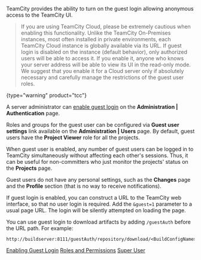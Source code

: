 [//]: # (title: Guest User Access)
[//]: # (auxiliary-id: Guest User Access;Guest User)

TeamCity provides the ability to turn on the guest login allowing anonymous access to the TeamCity UI.

>If you are using TeamCity Cloud, please be extremely cautious when enabling this functionality. Unlike the TeamCity On-Premises instances, most often installed in private environments, each TeamCity Cloud instance is globally available via its URL. If guest login is disabled on the instance (default behavior), only authorized users will be able to access it. If you enable it, anyone who knows your server address will be able to view its UI in the read-only mode. We suggest that you enable it for a Cloud server only if absolutely necessary and carefully manage the restrictions of the guest user roles.
>
{type="warning" product="tcc"}

A server administrator can [enable guest login](enabling-guest-login.md) on the __Administration | Authentication__ page.

Roles and groups for the guest user can be configured via __Guest user settings__ link available on the __Administration | Users__ page. By default, guest users have the __Project Viewer__ role for all the projects.

When guest user is enabled, any number of guest users can be logged in to TeamCity simultaneously without affecting each other's sessions. Thus, it can be useful for non-committers who just monitor the projects' status on the __Projects__ page.

Guest users do not have any personal settings, such as the __Changes__ page and the __Profile__ section (that is no way to receive notifications).

If guest login is enabled, you can construct a URL to the TeamCity web interface, so that no user login is required. Add the `&guest=1` parameter to a usual page URL. The login will be silently attempted on loading the page.

You can use guest login to download artifacts by adding `/guestAuth` before the URL path. For example:

```Shell
http://buildserver:8111/guestAuth/repository/download/<BuildConfigName>/<BuildID>:id/<artifacts>.zip

```

<seealso>
        <category ref="admin-guide">
            <a href="enabling-guest-login.md">Enabling Guest Login</a>
            <a href="managing-roles-and-permissions.md">Roles and Permissions</a>
            <a href="super-user.md" product="tc">Super User</a>
        </category>
</seealso>
